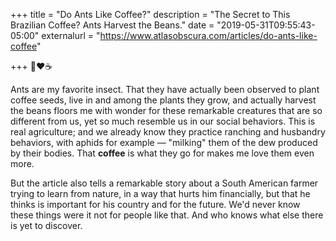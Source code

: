 +++
title = "Do Ants Like Coffee?"
description = "The Secret to This Brazilian Coffee? Ants Harvest the Beans."
date = "2019-05-31T09:55:43-05:00"
externalurl = "https://www.atlasobscura.com/articles/do-ants-like-coffee"

+++
🐜❤️☕️

Ants are my favorite insect. That they have actually been observed to plant coffee seeds, live in and among the plants they grow, and actually harvest the beans floors me with wonder for these remarkable creatures that are so different from us, yet so much resemble us in our social behaviors. This is real agriculture; and we already know they practice ranching and husbandry behaviors, with aphids for example — "milking" them of the dew produced by their bodies. That **coffee** is what they go for makes me love them even more. 

But the article also tells a remarkable story about a South American farmer trying to learn from nature, in a way that hurts him financially, but that he thinks is important for his country and for the future. We'd never know these things were it not for people like that. And who knows what else there is yet to discover. 
